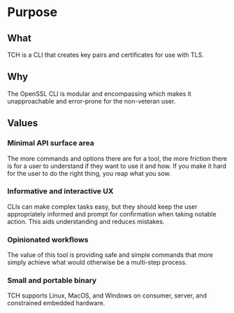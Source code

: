 # Purpose

## What

TCH is a CLI that creates key pairs and certificates for use with TLS.

## Why

The OpenSSL CLI is modular and encompassing which makes it unapproachable and error-prone for the
non-veteran user.

## Values

### Minimal API surface area

The more commands and options there are for a tool, the more friction there is for a user to
understand if they want to use it and how. If you make it hard for the user to do the right thing,
you reap what you sow.

### Informative and interactive UX

CLIs can make complex tasks easy, but they should keep the user appropriately informed and prompt
for confirmation when taking notable action. This aids understanding and reduces mistakes.

### Opinionated workflows

The value of this tool is providing safe and simple commands that more simply achieve what would
otherwise be a multi-step process.

### Small and portable binary

TCH supports Linux, MacOS, and Windows on consumer, server, and constrained embedded hardware.

